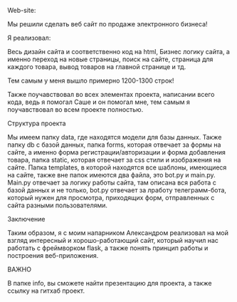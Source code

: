 Web-site:

Мы решили сделать веб сайт по продаже электронного бизнеса!

Я реализовал:

Весь дизайн сайта и соответственно код на html, Бизнес логику сайта, а именно переход на новые страницы, поиск на сайте, страница для каждого товара, вывод товаров на главной странице и тд.



Тем самым у меня вышло примерно 1200-1300 строк!

Также поучавствовал во всех элементах проекта, написании всего кода, ведь я помогал Саше и он помогал мне, тем самым я поучавствовал во всем проекте полностью.

Структура проекта

Мы имеем папку data, где находятся модели для базы данных. Также папку db с базой данных, папка forms, которая отвечает за формы на сайте, а именно форма регистрации/авторизации и форма добавления товара, папка static, которая отвечает за css стили и изображения на сайте. Папка templates, в которой находятся все шаблоны, имеющиеся на сайте, также вне папок имеются два файла, это bot.py и main.py. Main.py отвечает за логику работы сайта, там описана вся работа с базой данных и не только, bot.py отвечает за лработу телеграмм-бота, который нужен для просмотра, приходящих форм, отправленных с сайта разными пользователями.

Заключение

Таким образом, я с моим напарником Александром реализовал на мой взгляд интересный и хорошо-работающий сайт, который научил нас работать с фреймворком flask, а также понять принцип работы и построения веб-приложения.

ВАЖНО

В папке info, вы сможете найти презентацию для проекта, а также ссылку на гитхаб проект.